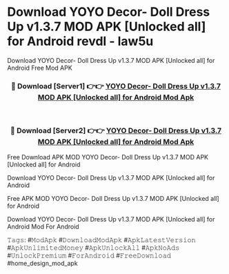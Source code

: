 # Download YOYO Decor- Doll Dress Up v1.3.7 MOD APK [Unlocked all] for Android revdl - law5u
Download YOYO Decor- Doll Dress Up v1.3.7 MOD APK [Unlocked all] for Android Free Mod APK

<div align="center">
<h3>🔴 Download [Server1] 👉👉 <a href="https://apk-comot.site?title=YOYO_Decor-_Doll_Dress_Up_v1.3.7_MOD_APK_[Unlocked_all]_for_Android">YOYO Decor- Doll Dress Up v1.3.7 MOD APK [Unlocked all] for Android Mod Apk</a></h3><br>

<h3>🔴 Download [Server2] 👉👉 <a href="https://apk-comot.site?title=YOYO_Decor-_Doll_Dress_Up_v1.3.7_MOD_APK_[Unlocked_all]_for_Android">YOYO Decor- Doll Dress Up v1.3.7 MOD APK [Unlocked all] for Android Mod Apk</a></h3>
</div>


Free Download APK MOD YOYO Decor- Doll Dress Up v1.3.7 MOD APK [Unlocked all] for Android

Download YOYO Decor- Doll Dress Up v1.3.7 MOD APK [Unlocked all] for Android 

Free APK MOD YOYO Decor- Doll Dress Up v1.3.7 MOD APK [Unlocked all] for Android 

Download YOYO Decor- Doll Dress Up v1.3.7 MOD APK [Unlocked all] for Android Mod For Android

𝚃𝚊𝚐𝚜: #𝙼𝚘𝚍𝙰𝚙𝚔 #𝙳𝚘𝚠𝚗𝚕𝚘𝚊𝚍𝙼𝚘𝚍𝙰𝚙𝚔 #𝙰𝚙𝚔𝙻𝚊𝚝𝚎𝚜𝚝𝚅𝚎𝚛𝚜𝚒𝚘𝚗 #𝙰𝚙𝚔𝚄𝚗𝚕𝚒𝚖𝚒𝚝𝚎𝚍𝙼𝚘𝚗𝚎𝚢 #𝙰𝚙𝚔𝚄𝚗𝚕𝚘𝚌𝚔𝙰𝚕𝚕 #𝙰𝚙𝚔𝙽𝚘𝙰𝚍𝚜 #𝚄𝚗𝚕𝚘𝚌𝚔𝙿𝚛𝚎𝚖𝚒𝚞𝚖 #𝙵𝚘𝚛𝙰𝚗𝚍𝚛𝚘𝚒𝚍 #𝙵𝚛𝚎𝚎𝙳𝚘𝚠𝚗𝚕𝚘𝚊𝚍 #home_design_mod_apk